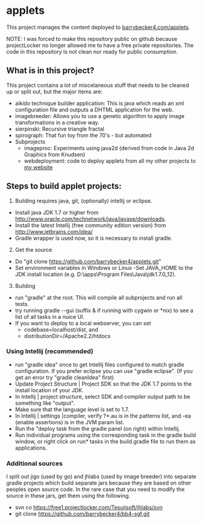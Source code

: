 # applets
This project manages the content deployed to [barrybecker4.com/applets](http://barrybecker4.com/applet_index_en.html).

NOTE: I was forced to make this repository public on github because projectLocker no longer allowed me
to have a free private repositories. The code in this repository is not clean nor ready for public consumption.

## What is in this project?

This project contains a lot of miscelaneous stuff that needs to be cleaned up or split out, but the major items are:
- aikido technique builder application: This is java which reads an xml configuration file and outputs a DHTML application for the web.
- imagebreeder: Allows you to use a genetic algorithm to apply image transformations in a creative way.
- sierpinski: Recursive triangle fractal
- spirograph: That fun toy from the 70's - but automated
- Subprojects
  - imageproc: Experiments using java2d (derived from code in Java 2d Graphics from Knudsen)
  - webdeployment: code to deploy applets from all my other projects to [my website](http://barrybecker4.com)

## Steps to build applet projects:

1. Building requires java, git, (optionally) intellij or eclipse.
  - Install java JDK 1.7 or higher from http://www.oracle.com/technetwork/java/javase/downloads.
  - Install the latest Intellij (free community edition version) from http://www.jetbrains.com/idea/
  - Gradle wrapper is used now, so it is necessary to install gradle.
2. Get the source
  - Do "git clone https://github.com/barrybecker4/applets.git"
  - Set environment variables in Windows or Linux
    -Set JAVA_HOME to the JDK install location (e.g. D:\apps\Program Files\Java\jdk1.7.0_12).
3. Building
  - run "gradle" at the root. This will compile all subprojects and run all tests.
  - try running gradle --gui (suffix & if running with cygwin or *nix) to see a list of all tasks in a nuice UI.
  - If you want to deploy to a local webserver, you can set
    - codebase=localhost/dist, and
    - distributionDir=<apache install location>/Apache2.2/htdocs

### Using Intellij (recommended)
- run "gradle idea" once to get Intellij files configured to match gradle configuration.
  If you prefer eclipse you can use "gradle eclipse".
   (If you get an error try "gradle cleanIdea" first)
- Update Project Structure | Project SDK so that the JDK 1.7 points to the install location of your JDK.
- In Intellij | project structure, select SDK and compiler output path to be something like "output".
- Make sure that the language level is set to 1.7.
- In Intellij | settings |compiler, verify ?*.au is in the patterns list, and -ea (enable assertions) is in the JVM param list.
- Run the "deploy task from the gradle panel (on right) within Intellij.
- Run individual programs using the corresponding task in the gradle build window,
  or right click on run* tasks in the build.gradle file to run them as applications.

### Additional sources
  I split out jigo (used by go) and jhlabs (used by image breeder) into separate gradle projects which build separate
  jars because they are based on other peoples open source code. In the rare case that you need to modify the source in
  these jars, get them using the following.
  - svn co https://free1.projectlocker.com/Tesujisoft/jhlabs/svn
  - git clone https://github.com/barrybecker4/bb4-sgf.git